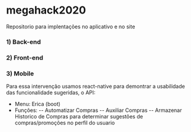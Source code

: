 # megahack2020

Repositorio para implentações no aplicativo e no site 


###  1) Back-end
###  2) Front-end
###  3) Mobile

Para essa intervenção usamos react-native para demontrar a usabilidade das funcionalidade sugeridas, o API:
 - Menu: Erica (boot)
 - Funções:
 -- Automatizar Compras
 -- Auxiliar Compras
 -- Armazenar Historico de Compras para determinar sugestões de compras/promoções no perfil do usuario
